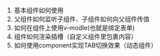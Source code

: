 1. 基本组件如何使用
2. 父组件如何监听子组件、子组件如何向父组件传值
3. 如何在组件上使用v-modle(也就是绑定表单)
4. 组件如何渲染插槽（自定义组件里包裹内容）
5. 如何使用component实现TAB切换效果（动态组件）